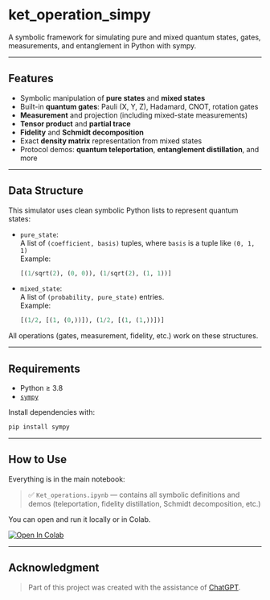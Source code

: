 # ket_operation_simpy
A symbolic framework for simulating pure and mixed quantum states, gates, measurements, and entanglement in Python with sympy.

---

## Features

- Symbolic manipulation of **pure states** and **mixed states**
- Built-in **quantum gates**: Pauli (X, Y, Z), Hadamard, CNOT, rotation gates
- **Measurement** and projection (including mixed-state measurements)
- **Tensor product** and **partial trace**
- **Fidelity** and **Schmidt decomposition**
- Exact **density matrix** representation from mixed states
- Protocol demos: **quantum teleportation**, **entanglement distillation**, and more

---

## Data Structure

This simulator uses clean symbolic Python lists to represent quantum states:

- `pure_state`:  
  A list of `(coefficient, basis)` tuples, where `basis` is a tuple like `(0, 1, 1)`  
  Example:  
  ```python
  [(1/sqrt(2), (0, 0)), (1/sqrt(2), (1, 1))]
  ```

- `mixed_state`:  
  A list of `(probability, pure_state)` entries.  
  Example:  
  ```python
  [(1/2, [(1, (0,))]), (1/2, [(1, (1,))])]
  ```

All operations (gates, measurement, fidelity, etc.) work on these structures.

---

## Requirements

- Python ≥ 3.8
- [`sympy`](https://www.sympy.org/)

Install dependencies with:

```bash
pip install sympy
```

---

## How to Use

Everything is in the main notebook:

> ✅ `Ket_operations.ipynb` — contains all symbolic definitions and demos (teleportation, fidelity distillation, Schmidt decomposition, etc.)

You can open and run it locally or in Colab.

[![Open In Colab](https://colab.research.google.com/assets/colab-badge.svg)](https://colab.research.google.com/github/your-username/ket_operation_simpy/blob/main/Ket_operations.ipynb)

---

## Acknowledgment

> Part of this project was created with the assistance of [ChatGPT](https://chat.openai.com/).
